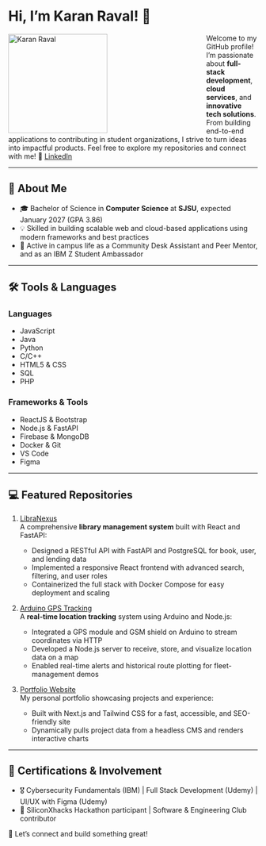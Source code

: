 # Hi, I’m Karan Raval! 👋  
<img src="photo1.jpg" alt="Karan Raval" width="200" align="left" style="margin-right: 200px;">

Welcome to my GitHub profile! I’m passionate about **full-stack development**, **cloud services**, and **innovative tech solutions**. From building end-to-end applications to contributing in student organizations, I strive to turn ideas into impactful products. Feel free to explore my repositories and connect with me! 💼 [LinkedIn](https://www.linkedin.com/in/karan-raval/)  

---

## 🔗 About Me

- 🎓 Bachelor of Science in **Computer Science** at **SJSU**, expected January 2027 (GPA 3.86)  
- 💡 Skilled in building scalable web and cloud-based applications using modern frameworks and best practices  
- 🤝 Active in campus life as a Community Desk Assistant and Peer Mentor, and as an IBM Z Student Ambassador  

---

## 🛠️ Tools & Languages

### **Languages**  
- JavaScript  
- Java  
- Python  
- C/C++  
- HTML5 & CSS  
- SQL  
- PHP  

### **Frameworks & Tools**  
- ReactJS & Bootstrap  
- Node.js & FastAPI  
- Firebase & MongoDB  
- Docker & Git  
- VS Code  
- Figma  

---

## 💻 Featured Repositories

1. [LibraNexus](https://github.com/karan-raval/LibraNexus)  
   A comprehensive **library management system** built with React and FastAPI:  
   - Designed a RESTful API with FastAPI and PostgreSQL for book, user, and lending data  
   - Implemented a responsive React frontend with advanced search, filtering, and user roles  
   - Containerized the full stack with Docker Compose for easy deployment and scaling  

2. [Arduino GPS Tracking](https://github.com/karan-raval/Arduino-GPS-Tracker)  
   A **real-time location tracking** system using Arduino and Node.js:  
   - Integrated a GPS module and GSM shield on Arduino to stream coordinates via HTTP  
   - Developed a Node.js server to receive, store, and visualize location data on a map  
   - Enabled real-time alerts and historical route plotting for fleet-management demos  

3. [Portfolio Website](https://github.com/karan-raval/portfolio)  
   My personal portfolio showcasing projects and experience:  
   - Built with Next.js and Tailwind CSS for a fast, accessible, and SEO-friendly site  
   - Dynamically pulls project data from a headless CMS and renders interactive charts  

---

## 📜 Certifications & Involvement

- 🎖️ Cybersecurity Fundamentals (IBM) | Full Stack Development (Udemy) | UI/UX with Figma (Udemy)  
- 🎯 SiliconXhacks Hackathon participant | Software & Engineering Club contributor  

🔗 Let’s connect and build something great!  
